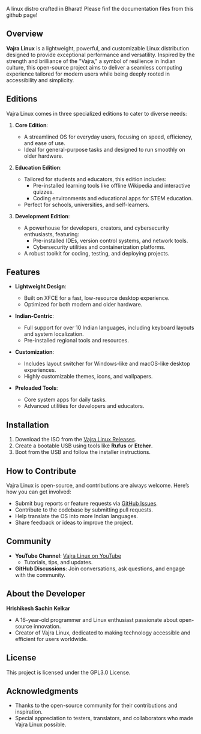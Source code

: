 A linux distro crafted in Bharat!
Please finf the documentation files from this github page!
## Overview
**Vajra Linux** is a lightweight, powerful, and customizable Linux distribution designed to provide exceptional performance and versatility. Inspired by the strength and brilliance of the "Vajra," a symbol of resilience in Indian culture, this open-source project aims to deliver a seamless computing experience tailored for modern users while being deeply rooted in accessibility and simplicity.

## Editions
Vajra Linux comes in three specialized editions to cater to diverse needs:

1. **Core Edition**:
   - A streamlined OS for everyday users, focusing on speed, efficiency, and ease of use.
   - Ideal for general-purpose tasks and designed to run smoothly on older hardware.

2. **Education Edition**:
   - Tailored for students and educators, this edition includes:
     - Pre-installed learning tools like offline Wikipedia and interactive quizzes.
     - Coding environments and educational apps for STEM education.
   - Perfect for schools, universities, and self-learners.

3. **Development Edition**:
   - A powerhouse for developers, creators, and cybersecurity enthusiasts, featuring:
     - Pre-installed IDEs, version control systems, and network tools.
     - Cybersecurity utilities and containerization platforms.
   - A robust toolkit for coding, testing, and deploying projects.

## Features
- **Lightweight Design**:
  - Built on XFCE for a fast, low-resource desktop experience.
  - Optimized for both modern and older hardware.

- **Indian-Centric**:
  - Full support for over 10 Indian languages, including keyboard layouts and system localization.
  - Pre-installed regional tools and resources.

- **Customization**:
  - Includes layout switcher for Windows-like and macOS-like desktop experiences.
  - Highly customizable themes, icons, and wallpapers.

- **Preloaded Tools**:
  - Core system apps for daily tasks.
  - Advanced utilities for developers and educators.

## Installation
1. Download the ISO from the [Vajra Linux Releases](https://github.com/TypeHrishi/vajra-linux/releases).
2. Create a bootable USB using tools like **Rufus** or **Etcher**.
3. Boot from the USB and follow the installer instructions.

## How to Contribute
Vajra Linux is open-source, and contributions are always welcome. Here’s how you can get involved:
- Submit bug reports or feature requests via [GitHub Issues](https://github.com/TypeHrishi/vajra-linux/issues).
- Contribute to the codebase by submitting pull requests.
- Help translate the OS into more Indian languages.
- Share feedback or ideas to improve the project.

## Community
- **YouTube Channel**: [Vajra Linux on YouTube](https://www.youtube.com/@VajraLinux)
  - Tutorials, tips, and updates.
- **GitHub Discussions**: Join conversations, ask questions, and engage with the community.

## About the Developer
**Hrishikesh Sachin Kelkar**
- A 16-year-old programmer and Linux enthusiast passionate about open-source innovation.
- Creator of Vajra Linux, dedicated to making technology accessible and efficient for users worldwide.

## License
This project is licensed under the GPL3.0 License.

## Acknowledgments
- Thanks to the open-source community for their contributions and inspiration.
- Special appreciation to testers, translators, and collaborators who made Vajra Linux possible.
